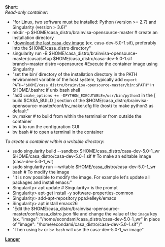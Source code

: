 
**Short**:  
  *Read-only container*:
  - "for Linux, two software must be installed: Python (version >= 2.7) and Singularity (version > 3.6)"
  - mkdir -p $HOME/casa_distro/brainvisa-opensource-master # create an installation directory
  - "[download the last casa-dev image](https://brainvisa.info/download/) (ex. casa-dev-5.0-1.sif), preferably into the $HOME/casa_distro directory"
  - singularity run -B $HOME/casa_distro/brainvisa-opensource-master:/casa/setup $HOME/casa_distro/casa-dev-5.0-1.sif branch=master distro=opensource #Execute the container image using Singularity
  - "set the bin/ directory of the installation directory in the PATH environment variable of the host system, typically add `export PATH="$HOME/casa_distro/brainvisa-opensource-master/bin:$PATH"` in $HOME/.bashrc if unix bash shell
  - "add `cmake_options += -DPYTHON_EXECUTABLE=/usr/bin/python3` in the [ build $CASA_BUILD ] section of the $HOME/casa_distro/brainvisa-opensource-master/conf/bv_maker.cfg file (host) to make python3 as default"
  - bv_maker #  to build from within the terminal or from outside the container
  - bv # to run the configuration GUI
  - bv bash # to open a terminal in the container

  *To create a container within a writable directory*:
  - sudo singularity build --sandbox $HOME/casa_distro/casa-dev-5.0-1_wr $HOME/casa_distro/casa-dev-5.0-1.sif # To make an editable image (casa-dev-5.0-1_wr)
  - sudo singularity run --writable $HOME/casa_distro/casa-dev-5.0-1_wr bash # To modify the image
  - "It is now possible to modify the image. For example let's update all packages and install emacs:"
  - Singularity> apt update  # Singularity> is the prompt
  - Singularity> apt-get install -y software-properties-common
  - Singularity> add-apt-repository ppa:kelleyk/emacs
  - Singularity> apt install emacs26
  - "Edit the $HOME/casa_distro/brainvisa-opensource-master/conf/casa_distro.json file and change the value of the `image` key (ex. "image": "/home/econdami/casa_distro/casa-dev-5.0-1_wr" in place of "image": "/home/econdami/casa_distro/casa-dev-5.0-1.sif")"
  - "Then using `bv` or `bv bash` will use the casa-dev-5.0-1_wr image" 

**[Longer](https://brainvisa.info/web/download.html)**

